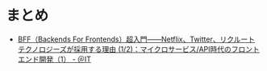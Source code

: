 # まとめ

- [BFF（Backends For Frontends）超入門――Netflix、Twitter、リクルートテクノロジーズが採用する理由 (1/2)：マイクロサービス/API時代のフロントエンド開発（1） - ＠IT](https://www.atmarkit.co.jp/ait/articles/1803/12/news012.html)